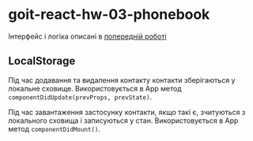 # goit-react-hw-03-phonebook

Інтерфейс і логіка описані в [попередній роботі](https://github.com/syniepolskyi/goit-react-hw-02-phonebook)

## LocalStorage

Під час додавання та видалення контакту контакти зберігаються у локальне сховище. Використовується в App метод `componentDidUpdate(prevProps, prevState)`.

Під час завантаження застосунку контакти, якщо такі є, зчитуються з локального сховища і записуються у стан. Використовується в App метод `componentDidMount()`.
